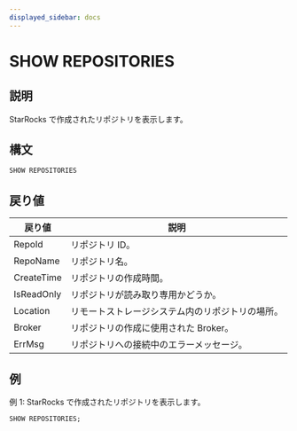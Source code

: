 ```yaml
---
displayed_sidebar: docs
---
```


# SHOW REPOSITORIES

## 説明

StarRocks で作成されたリポジトリを表示します。

## 構文

```SQL
SHOW REPOSITORIES
```

## 戻り値

| **戻り値** | **説明**                                           |
| ---------- | -------------------------------------------------- |
| RepoId     | リポジトリ ID。                                    |
| RepoName   | リポジトリ名。                                     |
| CreateTime | リポジトリの作成時間。                             |
| IsReadOnly | リポジトリが読み取り専用かどうか。                 |
| Location   | リモートストレージシステム内のリポジトリの場所。   |
| Broker     | リポジトリの作成に使用された Broker。              |
| ErrMsg     | リポジトリへの接続中のエラーメッセージ。           |

## 例

例 1: StarRocks で作成されたリポジトリを表示します。

```SQL
SHOW REPOSITORIES;
```